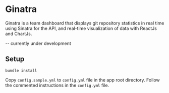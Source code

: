 # Ginatra

Ginatra is a team dashboard that displays git repository statistics in real time using Sinatra for the API, and real-time visualization of data with ReactJs and ChartJs.

-- currently under development

## Setup
    bundle install

Copy ```config.sample.yml``` to ```config.yml``` file in the app root directory. Follow the commented instructions in the ```config.yml``` file.
